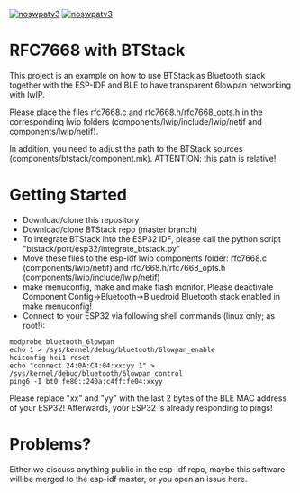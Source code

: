 [![noswpatv3](http://zoobab.wdfiles.com/local--files/start/noupcv3.jpg)](https://ffii.org/donate-now-to-save-europe-from-software-patents-says-ffii/)
[![noswpatv3](http://zoobab.wdfiles.com/local--files/start/noupcv3.jpg)](https://ffii.org/donate-now-to-save-europe-from-software-patents-says-ffii/)
# RFC7668 with BTStack

This project is an example on how to use BTStack as Bluetooth stack together with the ESP-IDF and BLE to have transparent 6lowpan networking with
lwIP.

Please place the files rfc7668.c and rfc7668.h/rfc7668_opts.h in the corresponding lwip folders (components/lwip/include/lwip/netif and components/lwip/netif).

In addition, you need to adjust the path to the BTStack sources (components/btstack/component.mk). ATTENTION: this path is relative!

# Getting Started

* Download/clone this repository
* Download/clone BTStack repo (master branch)
* To integrate BTStack into the ESP32 IDF, please call the python script "btstack/port/esp32/integrate_btstack.py"
* Move these files to the esp-idf lwip components folder: rfc7668.c (components/lwip/netif) and rfc7668.h/rfc7668_opts.h (components/lwip/include/lwip/netif)
* make menuconfig, make and make flash monitor. Please deactivate Component Config->Bluetooth->Bluedroid Bluetooth stack enabled in make menuconfig!
* Connect to your ESP32 via following shell commands (linux only; as root!):
```
modprobe bluetooth_6lowpan
echo 1 > /sys/kernel/debug/bluetooth/6lowpan_enable
hciconfig hci1 reset
echo "connect 24:0A:C4:04:xx:yy 1" > /sys/kernel/debug/bluetooth/6lowpan_control 
ping6 -I bt0 fe80::240a:c4ff:fe04:xxyy
```
Please replace "xx" and "yy" with the last 2 bytes of the BLE MAC address of your ESP32! Afterwards, your ESP32 is already responding to pings!


# Problems?

Either we discuss anything public in the esp-idf repo, maybe this software will be merged to the esp-idf master, or you open an issue here.
